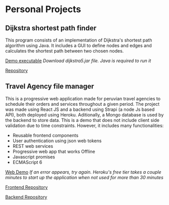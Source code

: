 # Personal Projects

## Dijkstra shortest path finder

This program consists of an implementation of Dijkstra's shortest path algorithm using Java. It includes a GUI to define nodes and edges and calculates the shortest path between two chosen nodes.

[Demo executable](https://github.com/diego25061/Dijkstra-OSPF/tree/exe) *Download dijkstra5.jar file. Java is required to run it*

[Repository](https://github.com/diego25061/Dijkstra-OSPF)

## Travel Agency file manager

This is a progressive web application made for peruvian travel agencies to schedule their orders and services throughout a given period. The project was made using React JS and a backend using Strapi (a node Js based API), both deployed using Heroku. Aditionally, a Mongo database is used by the backend to store data. This is a demo that does not include client side validation due to time constraints. However, it includes many functionalities:

* Reusable frontend components
* User authentication using json web tokens
* REST web services
* Progressive web app that works Offline
* Javascript promises
* ECMAScript 6

[Web Demo](https://agencia-demo.herokuapp.com/) *If an error appears, try again. Heroku's free tier takes a couple minutes to start up the application when not used for more than 30 minutes*

[Frontend Repository](https://github.com/diego25061/agencia-demo)

[Backend Repository](https://github.com/diego25061/agencia-demo-api)
